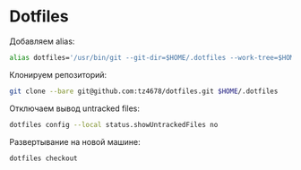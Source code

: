 # Dotfiles

Добавляем alias:

```zsh
alias dotfiles='/usr/bin/git --git-dir=$HOME/.dotfiles --work-tree=$HOME'
```

Клонируем репозиторий:

```zsh
git clone --bare git@github.com:tz4678/dotfiles.git $HOME/.dotfiles
```

Отключаем вывод untracked files:

```zsh
dotfiles config --local status.showUntrackedFiles no
```

Развертывание на новой машине:

```zsh
dotfiles checkout
```
